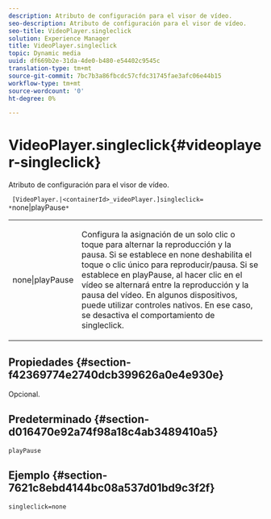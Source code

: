 ```yaml
---
description: Atributo de configuración para el visor de vídeo.
seo-description: Atributo de configuración para el visor de vídeo.
seo-title: VideoPlayer.singleclick
solution: Experience Manager
title: VideoPlayer.singleclick
topic: Dynamic media
uuid: df669b2e-31da-4de0-b480-e54402c9545c
translation-type: tm+mt
source-git-commit: 7bc7b3a86fbcdc57cfdc31745fae3afc06e44b15
workflow-type: tm+mt
source-wordcount: '0'
ht-degree: 0%

---
```



# VideoPlayer.singleclick{#videoplayer-singleclick}

Atributo de configuración para el visor de vídeo.

` [VideoPlayer.|<containerId>_videoPlayer.]singleclick= *`none|playPause`*`

<table id="table_C616483932C2482CA9794DDD7313FD7C"> 
 <tbody> 
  <tr> 
   <td colname="col1"> <p> <span class="codeph"> <span class="varname"> none|playPause</span> </span> </p> </td> 
   <td colname="col2"> <p> Configura la asignación de un solo clic o toque para alternar la reproducción y la pausa. Si se establece en <span class="codeph"> none</span> deshabilita el toque o clic único para reproducir/pausa. Si se establece en <span class="codeph"> playPause</span>, al hacer clic en el vídeo se alternará entre la reproducción y la pausa del vídeo. En algunos dispositivos, puede utilizar controles nativos. En ese caso, se desactiva el comportamiento de <span class="codeph"> singleclick</span>. </p> </td> 
  </tr> 
 </tbody> 
</table>

## Propiedades {#section-f42369774e2740dcb399626a0e4e930e}

Opcional.

## Predeterminado {#section-d016470e92a74f98a18c4ab3489410a5}

`playPause`

## Ejemplo {#section-7621c8ebd4144bc08a537d01bd9c3f2f}

```
singleclick=none
```

